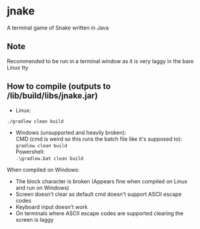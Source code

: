 # jnake
A terminal game of Snake written in Java

## Note
Recommended to be run in a terminal window as it is very laggy in the bare Linux tty

## How to compile (outputs to <srcdir>/lib/build/libs/jnake.jar)
* Linux:
```
./gradlew clean build
```
* Windows (unsupported and heavily broken):  
CMD (cmd is weird so this runs the batch file like it's supposed to):  
`gradlew clean build`  
Powershell:  
`.\gradlew.bat clean build`  
 
When compiled on Windows:
* The block character is broken (Appears fine when compiled on Linux and run on Windows)
* Screen doesn't clear as default cmd doesn't support ASCII escape codes
* Keyboard input doesn't work
* On terminals where ASCII escape codes are supported clearing the screen is laggy
